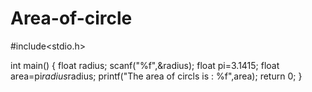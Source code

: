 # Area-of-circle
#include<stdio.h>

int main()
{
  float radius;
  scanf("%f",&radius);
  float pi=3.1415;
  float area=pi*radius*radius;
  printf("The area of circls is : %f",area);
  return 0;
}

